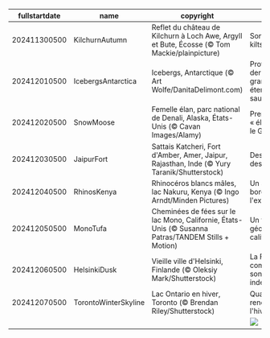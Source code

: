 |fullstartdate|name|copyright|title|image|
|--|--|--|--|--|
202411300500|KilchurnAutumn|Reflet du château de Kilchurn à Loch Awe, Argyll et Bute, Écosse (© Tom Mackie/plainpicture)|Sortez vos kilts!|![](/fr-CA/2024/12/202411300500KilchurnAutumn.jpg)|
202412010500|IcebergsAntarctica|Icebergs, Antarctique (© Art Wolfe/DanitaDelimont.com)|Protéger les dernières grandes étendues sauvages|![](/fr-CA/2024/12/202412010500IcebergsAntarctica.jpg)|
202412020500|SnowMoose|Femelle élan, parc national de Denali, Alaska, États-Unis (© Cavan Images/Alamy)|Prenez votre « élan » vers le Grand Nord|![](/fr-CA/2024/12/202412020500SnowMoose.jpg)|
202412030500|JaipurFort|Sattais Katcheri, Fort d'Amber, Amer, Jaipur, Rajasthan, Inde (© Yury Taranik/Shutterstock)|Des piliers et des hommes|![](/fr-CA/2024/12/202412030500JaipurFort.jpg)|
202412040500|RhinosKenya|Rhinocéros blancs mâles, lac Nakuru, Kenya (© Ingo Arndt/Minden Pictures)|Un animal au bord de l'extinction|![](/fr-CA/2024/12/202412040500RhinosKenya.jpg)|
202412050500|MonoTufa|Cheminées de fées sur le lac Mono, Californie, États-Unis (© Susanna Patras/TANDEM Stills + Motion)|Un trésor géologique californien|![](/fr-CA/2024/12/202412050500MonoTufa.jpg)|
202412060500|HelsinkiDusk|Vieille ville d'Helsinki, Finlande (© Oleksiy Mark/Shutterstock)|La Finlande commémore son indépendance|![](/fr-CA/2024/12/202412060500HelsinkiDusk.jpg)|
202412070500|TorontoWinterSkyline|Lac Ontario en hiver, Toronto (© Brendan Riley/Shutterstock)|Quand l'eau rencontre l'hiver|![](/fr-CA/2024/12/202412070500TorontoWinterSkyline.jpg)|
||||![](/fr-CA/2024/12/.jpg)|
